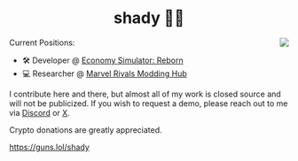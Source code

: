 <h1 align="center">shady 🐱‍👤</h1>
<img align="right" src="https://github-readme-stats.vercel.app/api?username=u4pak&show_icons=true&locale=en&theme=apprentice" />
<p align="left">
Current Positions:

- 🛠 Developer @ <a href="https://ecsr.io">Economy Simulator: Reborn</a></br>
- 💻 Researcher @ <a href="https://discord.gg/marvelrivalsmodding">Marvel Rivals Modding Hub</a>

I contribute here and there, but almost all of my work is closed source and will not be publicized. If you wish to request a demo, please reach out to me via [Discord](https://discord.com/users/876581935596589098) or [X](https://x.com/bandsnracks).

Crypto donations are greatly appreciated.

https://guns.lol/shady
</p>

